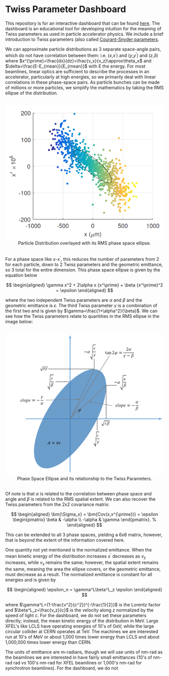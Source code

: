# Twiss Parameter Dashboard

This repository is for an interactive dashboard that can be found [here](https://twiss-parameter-dashboard.onrender.com). The dashboard is an educational tool for developing intuition for the meaning of Twiss parameters as used in particle accelerator physics. We include a brief introduction to Twiss parameters (also called [Courant-Snyder parameters](https://en.wikipedia.org/wiki/Courant%E2%80%93Snyder_parameters).

We can approximate particle distributions as 3 separate space-angle pairs, which do not have correlation between them: i.e. ($x$,$x^{\prime}$) and ($y$,$y^{\prime}$) and ($z$,$\delta$) where $x^{\prime}=\frac{dx}{dz}=\frac{v_x}{v_z}\approx\theta_x$ and $\delta=\frac{E-E_{mean}}{E_{mean}}$ with E the energy. For most beamlines, linear optics are sufficient to describe the processes in an accelerator, particularly at high energies, so we primarily deal with linear correlations in these phase-space pairs. As particle bunches can be made of millions or more particles, we simplify the mathematics by taking the RMS ellipse of the distribution.

<br>
<center><img src='.\images\PhaseSpaceEllipse.png'></center>
<center>Particle Distribution overlayed with its RMS phase space ellipse.</center>
<br>

For a phase space like $x$-$x^{\prime}$, this reduces the number of parameters from 2 for each particle, down to 2 Twiss parameters and the geometric emittance, so 3 total for the entire dimension. This phase space ellipse is given by the equation below

$$
\begin{aligned} 
\gamma x^2 + 2\alpha x {x^\prime} + \beta {x^\prime}^2 = \epsilon
\end{aligned}
$$

where the two independent Twiss parameters are $\alpha$ and $\beta$ and the geometric emittance is $\epsilon$. The third Twiss parameter $\gamma$ is a combination of the first two and is given by $\gamma=\frac{1+\alpha^2}{\beta}$. We can see how the Twiss parameters relate to quantities in the RMS ellipse in the image below:

<br>
<center><img src='.\images\PhaseSpaceTwissParameterMeaning.png'></center>
<center>Phase Space Ellipse and its relationship to the Twiss Parameters.</center>
<br>

Of note is that $\alpha$ is related to the correlation between phase space and angle and $\beta$ is related to the RMS spatial extent. We can also recover the Twiss parameters from the 2x2 covariance matrix:

$$
\begin{aligned} 
\bm{\Sigma_x} = \bm{Cov(x,x^{\prime})} 
    =
    \epsilon 
    \begin{pmatrix}
        \beta & -\alpha \\
        -\alpha & \gamma    
    \end{pmatrix}.
%
\end{aligned}
$$

This can be extended to all 3 phase spaces, yielding a 6x6 matrix, however, that is beyond the extent of the information covered here.

One quantity not yet mentioned is the normalized emittance. When the mean kinetic energy of the distribution increases $x^{\prime}$ decreases as $v_{z}$ increases, while $v_x$ remains the same; however, the spatial extent remains the same, meaning the area the ellipse covers, or the geometric emittance, must decrease as a result. The normalized emittance is constant for all energies and is given by

$$
\begin{aligned} 
\epsilon_n = \gamma^L\beta^L_z \epsilon
\end{aligned}
$$

where $\gamma^L=(1-\frac{v^2}{c^2})^{-\frac{1}{2}}$ is the Lorentz factor and $\beta^L_z=\frac{v_z}{c}$ is the velocity along $z$ normalized by the speed of light $c$. For the dashboard, we do not set these parameters directly; instead, the mean kinetic energy of the distribution in MeV. Large XFEL's like LCLS have operating energies of 10's of GeV, while the large circular collider at CERN operates at TeV. The machines we are interested run at 10's of MeV or about 1,000 times lower energy than LCLS and about 1,000,000 times lower energy than CERN. 

The units of emittance are m-radians, though we will use units of nm-rad as the beamlines we are interested in have fairly small emittances (10's of nm-rad rad vs 100's nm-rad for XFEL beamlines or 1,000's nm-rad for synchrotron beamlines). For the dashboard, we do not 

